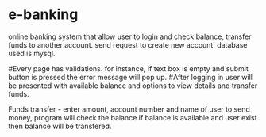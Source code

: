 # e-banking
online banking system that allow user to login and check balance, transfer funds to another account. 
send request to create new account. 
database used is mysql.

#Every page has validations. for instance, If text box is empty and submit button is pressed the error message will pop up.
#After logging in user will be presented with available balance and options to view details and transfer funds.


Funds transfer - enter amount, account number and name of user to send money, program will check the balance
if balance is available and user exist then balance will be transfered. 
